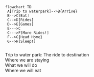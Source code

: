 ```mermaid
flowchart TD
 A[Trip to waterpark]-->B{Arrive}
 B-->C[Eat]
 C-->D[Rides]
 D-->E[Games]
 E--->C
 C--->F[More Rides!]
 F-->G{Head Home}
 G-->H[Sleep!]
 

```
Trip to water park: The ride to destination    
Where we are staying  
What we will do  
Where we will eat  